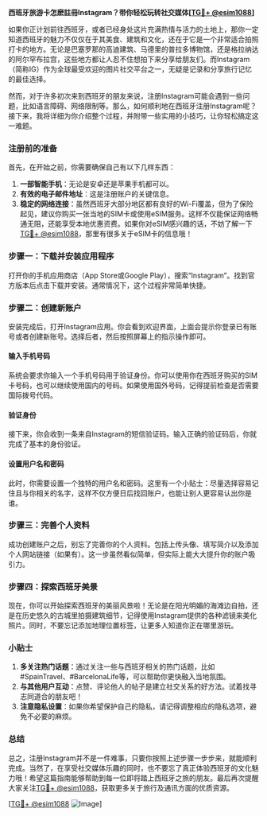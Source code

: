 **西班牙旅游卡怎麽註冊Instagram？带你轻松玩转社交媒体[[TG💪+ @esim1088](https://t.me/s/esim1088)]**

如果你正计划前往西班牙，或者已经身处这片充满热情与活力的土地上，那你一定知道西班牙的魅力不仅仅在于其美食、建筑和文化，还在于它是一个非常适合拍照打卡的地方。无论是巴塞罗那的高迪建筑、马德里的普拉多博物馆，还是格拉纳达的阿尔罕布拉宫，这些地方都让人忍不住想拍下来分享给朋友们。而Instagram（简称IG）作为全球最受欢迎的图片社交平台之一，无疑是记录和分享旅行记忆的最佳选择。

然而，对于许多初次来到西班牙的朋友来说，注册Instagram可能会遇到一些问题，比如语言障碍、网络限制等。那么，如何顺利地在西班牙注册Instagram呢？接下来，我将详细为你介绍整个过程，并附带一些实用的小技巧，让你轻松搞定这一难题。

### 注册前的准备

首先，在开始之前，你需要确保自己有以下几样东西：
1. **一部智能手机**：无论是安卓还是苹果手机都可以。
2. **有效的电子邮件地址**：这是注册账户的关键信息。
3. **稳定的网络连接**：虽然西班牙大部分地区都有良好的Wi-Fi覆盖，但为了保险起见，建议你购买一张当地的SIM卡或使用eSIM服务。这样不仅能保证网络畅通无阻，还能享受本地优惠资费。如果你对eSIM感兴趣的话，不妨了解一下[TG💪+ @esim1088](https://t.me/s/esim1088)，那里有很多关于eSIM卡的信息哦！

### 步骤一：下载并安装应用程序

打开你的手机应用商店（App Store或Google Play），搜索“Instagram”。找到官方版本后点击下载并安装。通常情况下，这个过程非常简单快捷。

### 步骤二：创建新账户

安装完成后，打开Instagram应用。你会看到欢迎界面，上面会提示你登录已有账号或者创建新账号。选择后者，然后按照屏幕上的指示操作即可。

#### 输入手机号码
系统会要求你输入一个手机号码用于验证身份。你可以使用你在西班牙购买的SIM卡号码，也可以继续使用国内的号码。如果使用国外号码，记得提前检查是否需要国际拨号代码。

#### 验证身份
接下来，你会收到一条来自Instagram的短信验证码。输入正确的验证码后，你就完成了基本的身份验证。

#### 设置用户名和密码
此时，你需要设置一个独特的用户名和密码。这里有一个小贴士：尽量选择容易记住且与你相关的名字，这样不仅方便日后找回账户，也能让别人更容易认出你是谁。

### 步骤三：完善个人资料

成功创建账户之后，别忘了完善你的个人资料。包括上传头像、填写简介以及添加个人网站链接（如果有）。这一步虽然看似简单，但实际上能大大提升你的账户吸引力。

### 步骤四：探索西班牙美景

现在，你可以开始探索西班牙的美丽风景啦！无论是在阳光明媚的海滩边自拍，还是在历史悠久的古城里拍摄建筑细节，记得使用Instagram提供的各种滤镜来美化照片。同时，不要忘记添加地理位置标签，让更多人知道你正在哪里游玩。

### 小贴士

1. **多关注热门话题**：通过关注一些与西班牙相关的热门话题，比如#SpainTravel、#BarcelonaLife等，可以帮助你更快融入当地氛围。
2. **与其他用户互动**：点赞、评论他人的帖子是建立社交关系的好方法。试着找寻志同道合的朋友吧！
3. **注意隐私设置**：如果你希望保护自己的隐私，请记得调整相应的隐私选项，避免不必要的麻烦。

### 总结

总之，注册Instagram并不是一件难事，只要你按照上述步骤一步步来，就能顺利完成。当然了，在享受社交媒体乐趣的同时，也不要忘了真正体验西班牙的文化魅力哦！希望这篇指南能够帮助到每一位即将踏上西班牙之旅的朋友。最后再次提醒大家关注[TG💪+ @esim1088](https://t.me/s/esim1088)，获取更多关于旅行及通讯方面的优质资源。

[[TG💪+ @esim1088](https://t.me/s/esim1088) ![Image](https://i.postimg.cc/4NQfJmqS/Snipaste-2025-05-13-00-14-12.png)]